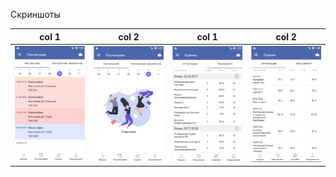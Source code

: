 Скриншоты

| col 1      | col 2      | col 1      | col 2      | 
|------------|-------------|------------|-------------| 
| ![Screenshot](Расписание.png) | ![Screenshot](ОТдых.png) | ![Screenshot](Транскрипт.png) |![Screenshot](Аттестация.png) |



